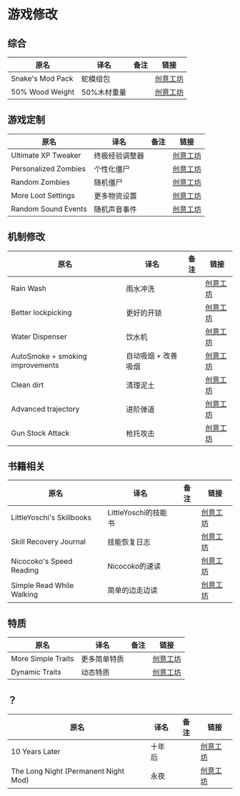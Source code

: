 # 游戏修改

## 综合

| 原名             | 译名        | 备注 | 链接                                                                          |
| ---------------- | ----------- | ---- | ----------------------------------------------------------------------------- |
| Snake's Mod Pack | 蛇模组包    |      | [创意工坊](https://steamcommunity.com/sharedfiles/filedetails/?id=2719327441) |
| 50% Wood Weight  | 50%木材重量 |      | [创意工坊](https://steamcommunity.com/sharedfiles/filedetails/?id=2377867605) |

## 游戏定制

| 原名                 | 译名           | 备注 | 链接                                                                          |
| -------------------- | -------------- | ---- | ----------------------------------------------------------------------------- |
| Ultimate XP Tweaker  | 终极经验调整器 |      | [创意工坊](https://steamcommunity.com/sharedfiles/filedetails/?id=2827283808) |
| Personalized Zombies | 个性化僵尸     |      | [创意工坊](https://steamcommunity.com/sharedfiles/filedetails/?id=2851295427) |
| Random Zombies       | 随机僵尸       |      | [创意工坊](https://steamcommunity.com/sharedfiles/filedetails/?id=2818577583) |
| More Loot Settings   | 更多物资设置   |      | [创意工坊](https://steamcommunity.com/sharedfiles/filedetails/?id=2812491628) |
| Random Sound Events  | 随机声音事件   |      | [创意工坊](https://steamcommunity.com/sharedfiles/filedetails/?id=2834231099) |

## 机制修改

| 原名                             | 译名                | 备注 | 链接                                                                          |
| -------------------------------- | ------------------- | ---- | ----------------------------------------------------------------------------- |
| Rain Wash                        | 雨水冲洗            |      | [创意工坊](https://steamcommunity.com/sharedfiles/filedetails/?id=2657661246) |
| Better lockpicking               | 更好的开锁          |      | [创意工坊](https://steamcommunity.com/sharedfiles/filedetails/?id=2368058459) |
| Water Dispenser                  | 饮水机              |      | [创意工坊](https://steamcommunity.com/sharedfiles/filedetails/?id=2687798127) |
| AutoSmoke + smoking improvements | 自动吸烟 + 改善吸烟 |      | [创意工坊](https://steamcommunity.com/sharedfiles/filedetails/?id=2643751872) |
| Clean dirt                       | 清理泥土            |      | [创意工坊](https://steamcommunity.com/sharedfiles/filedetails/?id=2711057211) |
| Advanced trajectory              | 进阶弹道            |      | [创意工坊](https://steamcommunity.com/sharedfiles/filedetails/?id=2895102994) |
| Gun Stock Attack                 | 枪托攻击            |      | [创意工坊](https://steamcommunity.com/sharedfiles/filedetails/?id=2905030677) |

## 书籍相关

| 原名                      | 译名                 | 备注 | 链接                                                                          |
| ------------------------- | -------------------- | ---- | ----------------------------------------------------------------------------- |
| LittleYoschi's Skillbooks | LittleYoschi的技能书 |      | [创意工坊](https://steamcommunity.com/sharedfiles/filedetails/?id=2737726733) |
| Skill Recovery Journal    | 技能恢复日志         |      | [创意工坊](https://steamcommunity.com/sharedfiles/filedetails/?id=2503622437) |
| Nicocoko's Speed Reading  | Nicocoko的速读       |      | [创意工坊](https://steamcommunity.com/sharedfiles/filedetails/?id=2787461681) |
| Simple Read While Walking | 简单的边走边读       |      | [创意工坊](https://steamcommunity.com/sharedfiles/filedetails/?id=2845952197) |

## 特质

| 原名               | 译名         | 备注 | 链接                                                                          |
| ------------------ | ------------ | ---- | ----------------------------------------------------------------------------- |
| More Simple Traits | 更多简单特质 |      | [创意工坊](https://steamcommunity.com/sharedfiles/filedetails/?id=2792245343) |
| Dynamic Traits     | 动态特质     |      | [创意工坊](https://steamcommunity.com/sharedfiles/filedetails/?id=2459400130) |

## ？

| 原名                                 | 译名   | 备注 | 链接                                                                          |
| ------------------------------------ | ------ | ---- | ----------------------------------------------------------------------------- |
| 10 Years Later                       | 十年后 |      | [创意工坊](https://steamcommunity.com/sharedfiles/filedetails/?id=2820757649) |
| The Long Night (Permanent Night Mod) | 永夜   |      | [创意工坊](https://steamcommunity.com/sharedfiles/filedetails/?id=2829087246) |
